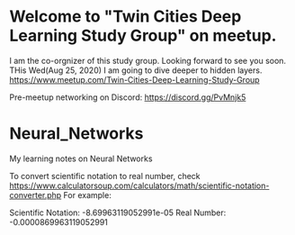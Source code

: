# Welcome to "Twin Cities Deep Learning Study Group" on meetup.
I am the co-orgnizer of this study group. Looking forward to see you soon.
THis Wed(Aug 25, 2020) I am going to dive deeper to hidden layers. 
https://www.meetup.com/Twin-Cities-Deep-Learning-Study-Group

Pre-meetup networking on Discord: https://discord.gg/PvMnjk5



# Neural_Networks
My learning notes on Neural Networks

To convert scientific notation to real number, check https://www.calculatorsoup.com/calculators/math/scientific-notation-converter.php
For example:

Scientific Notation:
-8.69963119052991e-05
Real Number:
-0.0000869963119052991
